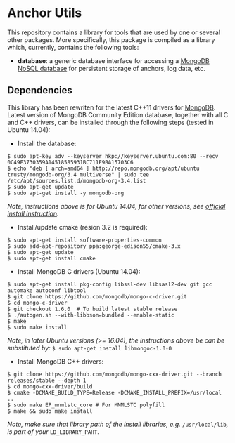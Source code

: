 # Anchor Utils #

This repository contains a library for tools that are used by one or several other packages. More specifically, this package is compiled as a library which, currently, contains the following tools:

* **database**: a generic database interface for accessing a [MongoDB NoSQL database](https://www.mongodb.com/) for persistent storage of anchors, log data, etc.


## Dependencies ##

This library has been rewriten for the latest C++11 drivers for [MongoDB](http://mongodb.github.io/mongo-cxx-driver/mongocxx-v3/). Latest version of MongoDB Community Edition database, together with all C and C++ drivers, can be installed through the following steps (tested in Ubuntu 14.04):

* Install the database:
```
$ sudo apt-key adv --keyserver hkp://keyserver.ubuntu.com:80 --recv 0C49F3730359A14518585931BC711F9BA15703C6
$ echo "deb [ arch=amd64 ] http://repo.mongodb.org/apt/ubuntu trusty/mongodb-org/3.4 multiverse" | sudo tee /etc/apt/sources.list.d/mongodb-org-3.4.list
$ sudo apt-get update
$ sudo apt-get install -y mongodb-org
```
*Note, instructions above is for Ubuntu 14.04, for other versions, see [official install instruction](https://docs.mongodb.com/manual/tutorial/install-mongodb-on-ubuntu/).*

* Install/update cmake (resion 3.2 is required):
```
$ sudo apt-get install software-properties-common 
$ sudo add-apt-repository ppa:george-edison55/cmake-3.x
$ sudo apt-get update
$ sudo apt-get install cmake
```

* Install MongoDB C drivers (Ubuntu 14.04):
```
$ sudo apt-get install pkg-config libssl-dev libsasl2-dev git gcc automake autoconf libtool
$ git clone https://github.com/mongodb/mongo-c-driver.git
$ cd mongo-c-driver
$ git checkout 1.6.0  # To build latest stable release
$ ./autogen.sh --with-libbson=bundled --enable-static
$ make
$ sudo make install
```
*Note, in later Ubuntu versions (>= 16.04), the instructions above be can be substituted by:* `$ sudo apt-get install libmongoc-1.0-0`

* Install MongoDB C++ drivers:
```
$ git clone https://github.com/mongodb/mongo-cxx-driver.git --branch releases/stable --depth 1
$ cd mongo-cxx-driver/build
$ cmake -DCMAKE_BUILD_TYPE=Release -DCMAKE_INSTALL_PREFIX=/usr/local ..
$ sudo make EP_mnmlstc_core # For MNMLSTC polyfill
$ make && sudo make install
```
*Note, make sure that library path of the install libraries, e.g.* `/usr/local/lib`*, is part of your* `LD_LIBRARY_PAHT`.

